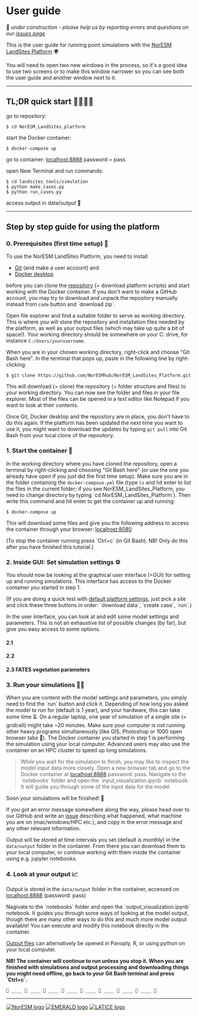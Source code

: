 # User guide

🚧 *under construction - please help us by reporting errors and questions on our [issues page](https://github.com/NorESMhub/NorESM_LandSites_Platform/issues/new)*

This is the user guide for running point simulations with the [NorESM LandSites Platform](https://noresmhub.github.io/NorESM_LandSites_Platform/) 🌍

You will need to open two new windows in the process, so it's a good idea to use two screens or to make this window narrower so you can see both the user guide and another window next to it.

***********************************************

## TL;DR quick start 🏃‍♀️🏃‍♂️

go to repository: 
    
    $ cd NorESM_LandSites_platform
    
start the Docker container: 
    
    $ docker-compose up
    
go to container: [localhost:8888](http://localhost:8888) password = pass

open New Terminal and run commands:

    $ cd landsites_tools/simulation
    $ python make_cases.py
    $ python run_cases.py
 
access output in data/output 🎉


***********************************************

## Step by step guide for using the platform


### 0. Prerequisites (first time setup) 🌱

To use the NorESM LandSites Platform, you need to install 

- [Git](https://git-scm.com/downloads "click the pc screen button if you are on Windows") (and make a user account) and
- [Docker desktop](https://www.docker.com/products/docker-desktop) 

before you can clone the [repository](https://github.com/NorESMhub/NorESM_LandSites_Platform "repository for the NorESM LandSites platform") (= download platform scripts) and start working with the Docker container. If you don't want to make a GitHub account, you may try to download and unpack the repository manually instead from `code` button and ´download zip´.

Open file explorer and find a suitable folder to serve as working directory. This is where you will store the repository and installation files needed by the platform, as well as your output files (which may take up quite a bit of space!). Your working directory should be somewhere on your C: drive, for instance `C:/Users/yourusername`.

When you are in your chosen working directory, right-click and choose "Git Bash here". In the terminal that pops up, paste in the following line by right-clicking:
    
    $ git clone https://github.com/NorESMhub/NorESM_LandSites_Platform.git

This will download (= clone) the repository (= folder structure and files) to your working directory. You can now see the folder and files in your file explorer. Most of the files can be opened in a text editor like Notepad if you want to look at their contents.

Once Git, Docker desktop and the repository are in place, you don't have to do this again. If the platform has been updated the next time you want to use it, you might want to download the updates by typing `git pull` into Git Bash from your local clone of the repository. 

### 1. Start the container 🧰

In the working directory where you have cloned the repository, open a terminal by right-clicking and choosing "Git Bash here" (or use the one you already have open if you just did the first time setup). Make sure you are in the folder containing the `docker-compose.yml` file (type `ls` and hit enter to list the files in the current folder; if you see NorESM_LandSites_Platform, you need to change directory by typing ´cd NorESM_LandSites_Platform´). Then write this command and hit enter to get the container up and running:

    $ docker-compose up

This will download some files and give you the following address to access the container through your browser: [localhost:8080](http://localhost:8080)

(To stop the container running press ´Ctrl+c´ (in Git Bash). NB! Only do this after you have finished this tutorial.)


### 2. Inside GUI: Set simulation settings ⚙️

You should now be looking at the graphical user interface (=GUI) for setting up and running simulations. This interface has access to the Docker container you started in step 1.

(If you are doing a quick test with [default platform settings](https://noresmhub.github.io/NorESM_LandSites_Platform/#settings-file), just pick a site and click these three buttons in order: ´download data´, ´create case´, ´run´.)

In the user interface, you can look at and edit some model settings and parameters. This is not an exhaustive list of possible changes (by far), but give you easy access to some options.

#### 2.1


#### 2.2


#### 2.3 FATES vegetation parameters



### 3. Run your simulations 👩‍💻

When you are content with the model settings and parameters, you simply need to find the ´run´ button and click it. Depending of how long you asked the model to run for (default is 1 year), and your hardware, this can take some time ⏳. On a regular laptop, one year of simulation of a single site (= gridcell) might take ~20 minutes. Make sure your computer is not running other heavy programs simultaneously (like GIS, Photoshop or 1000 open browser tabs 👀). The Docker container you started in step 1 is performing the simulation using your local computer. Advanced users may also use the container on an HPC cluster to speed up long simulations.

> While you wait for the simulation to finish, you may like to inspect the model input data more closely. Open a new browser tab and go to the Docker container at [localhost:8888](http://localhost:8888) password: pass. Navigate to the ´notebooks´ folder and open the ´input_visualization.ipynb´ notebook. It will guide you through some of the input data for the model. 

Soon your simulations will be finished! 🎉 

If you got an error message somewhere along the way, please head over to our GitHub and write an [issue](https://github.com/NorESMhub/NorESM_LandSites_Platform/issues/new) describing what happened, what machine you are on (mac/windows/HPC etc.), and copy in the error message and any other relevant information. 

Output will be stored at time intervals you set (default is monthly) in the `data/output` folder in the container. 
From there you can download them to your local computer, or continue working with them inside the container using e.g. jupyter notebooks.

### 4. Look at your output 📈

Output is stored in the `data/output` folder in the container, accessed on [localhost:8888](http://localhost:8888) (password: pass)

Nagivate to the ´notebooks´ folder and open the ´output_visualization.ipynb´ notebook. It guides you through some ways of looking at the model output, though there are many other ways to do this and much more model output available! You can execute and modify this notebook directly in the container.

[Output files](https://noresmhub.github.io/NorESM_LandSites_Platform/#postprocess) can alternatively be opened in Panoply, R, or using python on your local computer.

**NB! The container will continue to run unless you stop it. When you are finished with simulations and output processing and downloading things you might need offline, go back to your Git Bash terminal and press ´Ctrl+c´.**


    🌲 ____ 🌳 ____ 🌲 ____ 🌳 ____ 🌲 ____ 🌳 ____ 🌲 ____ 🌳 ____ 🌲


***************************************************

[![NorESM logo](https://tinyimg.io/i/9AdhM6J.png "the Norwegian Earth System Model")](https://www.noresm.org/)
[![EMERALD logo](https://tinyimg.io/i/O6Vkl1F.png "EMERALD project")](https://www.mn.uio.no/geo/english/research/projects/emerald/)
[![LATICE logo](https://tinyimg.io/i/4IM1ogh.png "Land-ATmosphere Interactions in Cold Environments research group")](https://www.mn.uio.no/geo/english/research/groups/latice/)
